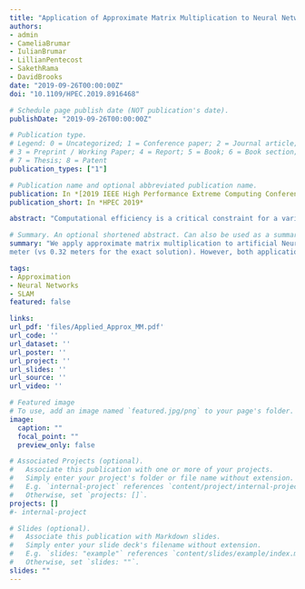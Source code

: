 ```yaml
---
title: "Application of Approximate Matrix Multiplication to Neural Networks and Distributed SLAM"
authors:
- admin
- CameliaBrumar 
- IulianBrumar
- LillianPentecost
- SakethRama
- DavidBrooks
date: "2019-09-26T00:00:00Z"
doi: "10.1109/HPEC.2019.8916468"

# Schedule page publish date (NOT publication's date).
publishDate: "2019-09-26T00:00:00Z"

# Publication type.
# Legend: 0 = Uncategorized; 1 = Conference paper; 2 = Journal article;
# 3 = Preprint / Working Paper; 4 = Report; 5 = Book; 6 = Book section;
# 7 = Thesis; 8 = Patent
publication_types: ["1"]

# Publication name and optional abbreviated publication name.
publication: In *[2019 IEEE High Performance Extreme Computing Conference (HPEC)](http://www.ieee-hpec.org/)*
publication_short: In *HPEC 2019*

abstract: "Computational efficiency is a critical constraint for a variety of cutting-edge real-time applications. In this work, we identify an opportunity to speed up the end-to-end runtime of two such compute bound applications by incorporating approximate linear algebra techniques. Particularly, we apply approximate matrix multiplication to artificial Neural Networks (NNs) for image classification and to the robotics problem of Distributed Simultaneous Localization and Mapping (DSLAM). Expanding upon recent sampling-based Monte Carlo approximation strategies for matrix multiplication, we develop updated theoretical bounds, and an adaptive error prediction strategy. We then apply these techniques in the context of NNs and DSLAM increasing the speed of both applications by 15-20% while maintaining a 97% classification accuracy for NNs running on the MNIST dataset and keeping the average robot position error under 1 meter (vs 0.32 meters for the exact solution). However, both applications experience variance in their results. This suggests that Monte Carlo matrix multiplication may be an effective technique to reduce the memory and computational burden of certain algorithms when used carefully, but more research is needed before these techniques can be widely used in practice."

# Summary. An optional shortened abstract. Can also be used as a summary for an extended abstract or poster etc.
summary: "We apply approximate matrix multiplication to artificial Neural Networks for image classification and to the robotics problem of Distributed Simultaneous Localization and Mapping increasing the speed of both applications by 15-20% while maintaining a 97% classification accuracy for NNs running on the MNIST dataset and keeping the average robot position error under 1
meter (vs 0.32 meters for the exact solution). However, both applications experience variance in their results."

tags:
- Approximation
- Neural Networks
- SLAM
featured: false

links:
url_pdf: 'files/Applied_Approx_MM.pdf'
url_code: ''
url_dataset: ''
url_poster: ''
url_project: ''
url_slides: ''
url_source: ''
url_video: ''

# Featured image
# To use, add an image named `featured.jpg/png` to your page's folder. 
image:
  caption: ""
  focal_point: ""
  preview_only: false

# Associated Projects (optional).
#   Associate this publication with one or more of your projects.
#   Simply enter your project's folder or file name without extension.
#   E.g. `internal-project` references `content/project/internal-project/index.md`.
#   Otherwise, set `projects: []`.
projects: []
#- internal-project

# Slides (optional).
#   Associate this publication with Markdown slides.
#   Simply enter your slide deck's filename without extension.
#   E.g. `slides: "example"` references `content/slides/example/index.md`.
#   Otherwise, set `slides: ""`.
slides: ""
---
```


<!-- {{% alert note %}}
Click the *Cite* button above to demo the feature to enable visitors to import publication metadata into their reference management software.
{{% /alert %}}

{{% alert note %}}
Click the *Slides* button above to demo Academic's Markdown slides feature.
{{% /alert %}} -->

<!-- Supplementary notes can be added here, including [code and math](https://sourcethemes.com/academic/docs/writing-markdown-latex/). -->

